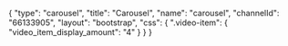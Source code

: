 {
    "type": "carousel",
    "title": "Carousel",
    "name": "carousel",
    "channelId": "66133905",
    "layout": "bootstrap",
    "css": {
        ".video-item": {
            "video_item_display_amount": "4"
        }
    }
}
